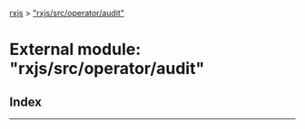 [rxjs](../README.md) > ["rxjs/src/operator/audit"](../modules/_rxjs_src_operator_audit_.md)

# External module: "rxjs/src/operator/audit"

## Index

---


